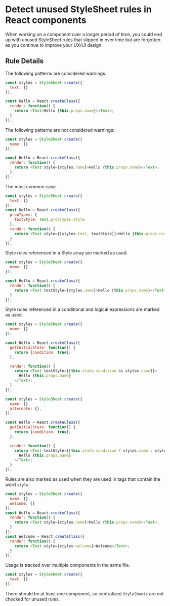 # Detect unused StyleSheet rules in React components
When working on a component over a longer period of time, you could end up with unused StyleSheet rules that slipped in over time but are forgotten as you continue to improve your UX/UI design.

## Rule Details

The following patterns are considered warnings:

```js
const styles = StyleSheet.create({
  text: {}
});

const Hello = React.createClass({
  render: function() {
    return <Text>Hello {this.props.name}</Text>;
  }
});
```

The following patterns are not considered warnings:
```js
const styles = StyleSheet.create({
  name: {}
});

const Hello = React.createClass({
  render: function() {
    return <Text style={styles.name}>Hello {this.props.name}</Text>;
  }
});
```
The most common case.

```js
const styles = StyleSheet.create({
  text: {}
});
const Hello = React.createClass({
  propTypes: {
    textStyle: Text.propTypes.style
  },
  render: function() {
    return <Text style={[styles.text, textStyle]}>Hello {this.props.name}</Text>;
  }
});
```
Style rules referenced in a Style array are marked as used.

```js
const styles = StyleSheet.create({
  name: {}
});

const Hello = React.createClass({
  render: function() {
    return <Text textStyle={styles.name}>Hello {this.props.name}</Text>;
  }
});
```
Style rules referenced in a conditional and logical expressions are marked as used.

```js
const styles = StyleSheet.create({
  name: {}
});

const Hello = React.createClass({
  getInitialState: function() {
    return {condition: true};
  },

  render: function() {
    return <Text textStyle={[this.state.condition && styles.name]}>
      Hello {this.props.name}
    </Text>;
  }
});
```

```js
const styles = StyleSheet.create({
  name: {},
  alternate: {},
});

const Hello = React.createClass({
  getInitialState: function() {
    return {condition: true};
  },

  render: function() {
    return <Text textStyle={[this.state.condition ? styles.name : styles.alternate]}>
      Hello {this.props.name}
    </Text>;
  }
});
```
Rules are also marked as used when they are used in tags that contain the word `style`.

```js
const styles = StyleSheet.create({
  name: {},
  welcome: {}
});
const Hello = React.createClass({
  render: function() {
    return <Text style={styles.name}>Hello {this.props.name}</Text>;
  }
});
const Welcome = React.createClass({
  render: function() {
    return <Text style={styles.welcome}>Welcome</Text>;
  }
});
```
Usage is tracked over multiple components in the same file.

```js
const styles = StyleSheet.create({
  text: {}
});
```
There should be at least one component, so centralized `StyleSheets` are not checked for unused rules.
